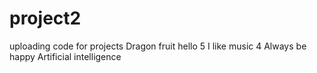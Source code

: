 # project2
uploading code for projects
Dragon fruit
hello 5
I like music 4
Always be happy
Artificial intelligence
